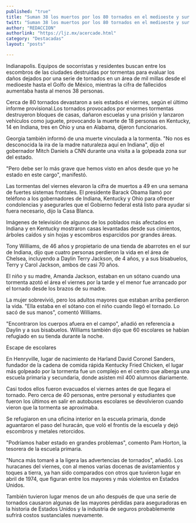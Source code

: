 ```yaml
---
published: "true"
title: "Suman 38 los muertos por los 80 tornados en el medioeste y sur de EU"
twitt: "Suman 38 los muertos por los 80 tornados en el medioeste y sur de EU"
author: "REDACCION"
authorlink: "https://ljz.mx/acercade.html"
category: "Destacadas"
layout: "posts"

---
```



  Indianapolis. Equipos de socorristas y residentes buscan entre los escombros de las ciudades destruidas por tormentas para evaluar los daños dejados por una serie de tornados en un área de mil millas desde el medioeste hasta el Golfo de México, mientras la cifra de fallecidos aumentaba hasta al menos 38 personas.



  Cerca de 80 tornados devastaron a seis estados el viernes, según el último informe provisional.Los tornados provocados por enormes tormentas destruyeron bloques de casas, dañaron escuelas y una prisión y lanzaron vehículos como juguete, provocando la muerte de 18 personas en Kentucky, 14 en Indiana, tres en Ohio y una en Alabama, dijeron funcionarios.



  Georgia también informó de una muerte vinculada a la tormenta. "No nos es desconocida la ira de la madre naturaleza aquí en Indiana", dijo el gobernador Mitch Daniels a CNN durante una visita a la golpeada zona sur del estado.



  "Pero debe ser lo más grave que hemos visto en años desde que yo he estado en este cargo", manifestó.



  Las tormentas del viernes elevaron la cifra de muertos a 49 en una semana de fuertes sistemas frontales. El presidente Barack Obama llamó por teléfono a los gobernadores de Indiana, Kentucky y Ohio para ofrecer condolencias y asegurarles que el Gobierno federal está listo para ayudar si fuera necesario, dijo la Casa Blanca.



  Imágenes de televisión de algunos de los poblados más afectados en Indiana y en Kentucky mostraron casas levantadas desde sus cimientos, árboles caídos y sin hojas y escombros esparcidos por grandes áreas.



  Tony Williams, de 46 años y propietario de una tienda de abarrotes en el sur de Indiana, dijo que cuatro personas perdieron la vida en el área de Chelsea, incluyendo a Daylin Terry Jackson, de 4 años, y a sus bisabuelos, Terry y Carol Jackson, ambos de casi 70 años.



  El niño y su madre, Amanda Jackson, estaban en un sótano cuando una tormenta azotó el área el viernes por la tarde y el menor fue arrancado por el tornado desde los brazos de su madre.



  La mujer sobrevivió, pero los adultos mayores que estaban arriba perdieron la vida. "Ella estaba en el sótano con el niño cuando llegó el tornado. Lo sacó de sus manos", comentó Williams.



  "Encontraron los cuerpos afuera en el campo", añadió en referencia a Daylin y a sus bisabuelos. Williams también dijo que 60 escolares se habían refugiado en su tienda durante la noche.



  Escape de escolares



  En Henryville, lugar de nacimiento de Harland David Coronel Sanders, fundador de la cadena de comida rápida Kentucky Fried Chicken, el lugar más golpeado por la tormenta fue un complejo en el centro que alberga una escuela primaria y secundaria, donde asisten mil 400 alumnos diariamente.



  Casi todos ellos fueron evacuados el viernes antes de que llegara el tornado. Pero cerca de 40 personas, entre personal y estudiantes que fueron los últimos en salir en autobuses escolares se devolvieron cuando vieron que la tormenta se aproximaba.



  Se refugiaron en una oficina interior en la escuela primaria, donde aguantaron el paso del huracán, que voló el frontis de la escuela y dejó escombros y metales retorcidos.



  "Podríamos haber estado en grandes problemas", comento Pam Horton, la tesorera de la escuela primaria.



  "Nunca más tomaré a la ligera las advertencias de tornados", añadió. Los huracanes del viernes, con al menos varias docenas de avistamientos y toques a tierra, ya han sido comparados con otros que tuvieron lugar en abril de 1974, que figuran entre los mayores y más violentos en Estados Unidos.



  También tuvieron lugar menos de un año después de que una serie de tornados causaron algunas de las mayores pérdidas para aseguradoras en la historia de Estados Unidos y la industria de seguros probablemente sufrirá costos sustanciales nuevamente.

